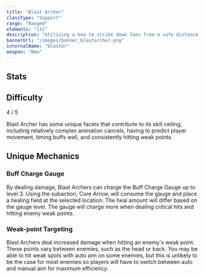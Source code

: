 ```yaml
---
title: "Blast Archer"
classType: "Support"
range: "Ranged"
elements: "[4]"
description: "Utilizing a bow to strike down foes from a safe distance, Blast Archers also provide healing and buffs for allies while applying debuffs to enemies."
bannerUrl: "/images/banner_blastarcher.png"
internalName: "blaster"
weapon: "Bow"
---
```


<script>
    import Icon from "@iconify/svelte"
    import Stats from "./Stats.svelte"
</script>

## Stats
<Stats />

## Difficulty
<div class="difficulty-box flex box">
    <span>4 / 5</span>
    <Icon icon="fluent:star-28-filled" />
    <Icon icon="fluent:star-28-filled" />
    <Icon icon="fluent:star-28-filled" />
    <Icon icon="fluent:star-28-filled" />
</div>

Blast Archer has some unique facets that contribute to its skill ceiling, including relatively complex animation cancels, having to predict player movement, timing buffs well, and consistently hitting weak points.

## Unique Mechanics

### Buff Charge Gauge
By dealing damage, Blast Archers can charge the Buff Charge Gauge up to level 3. Using the subaction, Cure Arrow, will consume the gauge and place a healing field at the selected location. The heal amount will differ based on the gauge level. The gauge will charge more when dealing critical hits and hitting enemy weak points.

### Weak-point Targeting
Blast Archers deal increased damage when hitting an enemy's weak point. These points vary between enemies, such as the head or back. You may be able to hit weak spots with auto aim on some enemies, but this is unlikely to be the case for most enemies so players will have to switch between auto and manual aim for maximum efficiency.